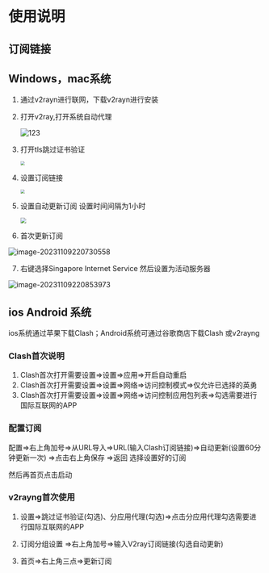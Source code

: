 # 使用说明

## 订阅链接

## Windows，mac系统

1. 通过v2rayn进行联网，下载v2rayn进行安装

2. 打开v2ray,打开系统自动代理

   ![123](https://sutianhua-markdowm-image.oss-cn-guangzhou.aliyuncs.com/2023202311092158283.png)

3. 打开tls跳过证书验证

   <img src="https://sutianhua-markdowm-image.oss-cn-guangzhou.aliyuncs.com/2023202311092200211.png" style="zoom: 50%;" />

4. 设置订阅链接

   <img src="https://sutianhua-markdowm-image.oss-cn-guangzhou.aliyuncs.com/2023202311092202766.png" style="zoom:50%;" />

5. 设置自动更新订阅 设置时间间隔为1小时

   <img src="https://sutianhua-markdowm-image.oss-cn-guangzhou.aliyuncs.com/2023202311092205187.png" style="zoom:67%;" />

6.  首次更新订阅

   ![image-20231109220730558](C:%5CUsers%5Csutia%5CDesktop%5C123.assets%5Cimage-20231109220730558.png)

7.  右键选择Singapore Internet Service  然后设置为活动服务器

   ![image-20231109220853973](C:%5CUsers%5Csutia%5CDesktop%5C123.assets%5Cimage-20231109220853973.png)

## ios Android 系统

ios系统通过苹果下载Clash；Android系统可通过谷歌商店下载Clash 或v2rayng

### Clash首次说明

1. Clash首次打开需要设置=>设置=>应用=>开启自动重启
2. Clash首次打开需要设置=>设置=>网络=>访问控制模式=>仅允许已选择的英勇
3. Clash首次打开需要设置=>设置=>网络=>访问控制应用包列表=>勾选需要进行国际互联网的APP

### 配置订阅

配置=>右上角加号=>从URL导入=>URL(输入Clash订阅链接)=>自动更新(设置60分钟更新一次) =>点击右上角保存 =>返回 选择设置好的订阅

然后再首页点击启动

### v2rayng首次使用

1. 设置=>跳过证书验证(勾选)、分应用代理(勾选)=>点击分应用代理勾选需要进行国际互联网的APP

2. 订阅分组设置 =>右上角加号=>输入V2ray订阅链接(勾选自动更新)

3. 首页=>右上角三点=>更新订阅

